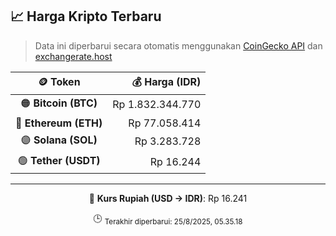 

<!-- HARGA_KRIPTO -->
## 📈 Harga Kripto Terbaru

> Data ini diperbarui secara otomatis menggunakan [CoinGecko API](https://www.coingecko.com/) dan [exchangerate.host](https://exchangerate.host/)

<div align="center">

| 🪙 Token | 💰 Harga (IDR) |
|:------:|---------------:|
| 🟠 **Bitcoin (BTC)**   | Rp 1.832.344.770 |
| 🔵 **Ethereum (ETH)**  | Rp 77.058.414 |
| 🟣 **Solana (SOL)**    | Rp 3.283.728 |
| 🟢 **Tether (USDT)**   | Rp 16.244 |

---

💱 **Kurs Rupiah (USD → IDR)**: Rp 16.241

🕒 <sub>Terakhir diperbarui: 25/8/2025, 05.35.18</sub>

</div>
<!-- /HARGA_KRIPTO -->